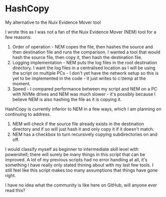 # HashCopy
My alternative to the Nuix Evidence Mover tool

I wrote this as I was not a fan of the Nuix Evidence Mover (NEM) tool for a few reasons:

1. Order of operation - NEM copes the file, then hashes the source and then destination file and runs the comparison. I wanted a tool that would hash the source file, then     copy it, then hash the destination file.
2. Logging implementation - NEM puts the log files in the root destination directory. I want the log files in a centralised location as I will be using the script on multiple PCs - I don't yet have the network setup so this is yet to be implemented in the code - it just writes to c:\temp at the moment.
3. Speed - I compared performance between my script and NEM on a PC with NVMe drives and NEM was much slower - it's possibly because I believe NEM is also hashing the file as it is copying it.


HashCopy is currently inferior to NEM in a few ways, which I am planning on continuing to address.

1. NEM will check if the source file already exists in the destination directory and if so will just hash it and only copy it if it doesn't match.
2. NEM has a checkbox to turn recursively copying subdirectories on and off.

I would classify myself as beginner to intermediate skill level with powershell; there will surely be many things in this script that can be improved.
A lot of my previous scripts had no error handling at all, it's something I have really only stated thining about with my last few tools.
I still feel like this script makes too many assumptions that things have gone right.

I have no idea what the community is like here on GitHub, will anyone ever read this?
